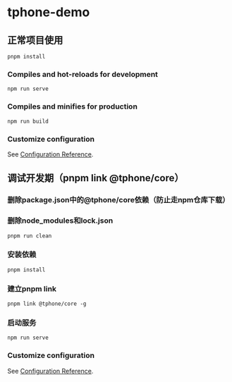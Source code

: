 # tphone-demo

## 正常项目使用
```
pnpm install
```

### Compiles and hot-reloads for development
```
npm run serve
```

### Compiles and minifies for production
```
npm run build
```

### Customize configuration
See [Configuration Reference](https://cli.vuejs.org/config/).

## 调试开发期（pnpm link @tphone/core）

### 删除package.json中的@tphone/core依赖（防止走npm仓库下载）

### 删除node_modules和lock.json
```
pnpm run clean
```

### 安装依赖
```
pnpm install
```

### 建立pnpm link
```
pnpm link @tphone/core -g
```

### 启动服务
```
npm run serve
```

### Customize configuration
See [Configuration Reference](https://cli.vuejs.org/config/).